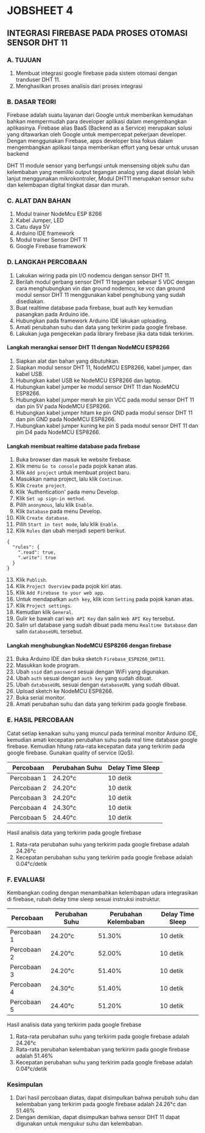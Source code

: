 # JOBSHEET 4
## INTEGRASI FIREBASE PADA PROSES OTOMASI SENSOR DHT 11

### A. TUJUAN
1. Membuat integrasi google firebase pada sistem otomasi dengan tranduser DHT 11.
2. Menghasilkan proses analisis dari proses integrasi

### B. DASAR TEORI

Firebase adalah suatu layanan dari Google untuk memberikan kemudahan bahkan mempermudah
para developer aplikasi dalam mengembangkan aplikasinya. Firebase alias BaaS (Backend as a
Service) merupakan solusi yang ditawarkan oleh Google untuk mempercepat pekerjaan developer.
Dengan menggunakan Firebase, apps developer bisa fokus dalam mengembangkan aplikasi tanpa
memberikan effort yang besar untuk urusan backend

DHT 11 module sensor yang berfungsi untuk mensensing objek suhu dan kelembaban yang
memiliki output tegangan analog yang dapat diolah lebih lanjut menggunakan mikrokontroler, Modul DHT11 merupakan sensor suhu dan kelembapan digital tingkat dasar dan murah.

### C. ALAT DAN BAHAN

1. Modul trainer NodeMcu ESP 8266
2. Kabel Jumper, LED
3. Catu daya 5V
4. Arduino IDE framework
5. Modul trainer Sensor DHT 11
6. Google Firebase framework

### D. LANGKAH PERCOBAAN

1. Lakukan wiring pada pin I/O nodemcu dengan sensor DHT 11.
2. Berilah modul gerbang sensor DHT 11 tegangan sebesar 5 VDC dengan cara menghubungkan vin dan ground nodemcu, ke vcc dan ground modul sensor DHT 11 menggunakan kabel penghubung yang sudah disediakan.
3. Buat realtime database pada firebase, buat auth key kemudian pasangkan pada Arduino ide.
4. Hubungkan pada framework Arduino IDE lakukan uploading.
5. Amati perubahan suhu dan data yang terkirim pada google firebase.
6. Lakukan juga pengecekan pada library firebase jika data tidak terkirim.

#### Langkah merangkai sensor DHT 11 dengan NodeMCU ESP8266
1. Siapkan alat dan bahan yang dibutuhkan.
2. Siapkan modul sensor DHT 11, NodeMCU ESP8266, kabel jumper, dan kabel USB.
3. Hubungkan kabel USB ke NodeMCU ESP8266 dan laptop.
4. Hubungkan kabel jumper ke modul sensor DHT 11 dan NodeMCU ESP8266.
5. Hubungkan kabel jumper merah ke pin VCC pada modul sensor DHT 11 dan pin 5V pada NodeMCU ESP8266.
6. Hubungkan kabel jumper hitam ke pin GND pada modul sensor DHT 11 dan pin GND pada NodeMCU ESP8266.
7. Hubungkan kabel jumper kuning ke pin S pada modul sensor DHT 11 dan pin D4 pada NodeMCU ESP8266.

#### Langkah membuat realtime database pada firebase
1. Buka browser dan masuk ke website firebase.
2. Klik menu `Go to console` pada pojok kanan atas.
3. Klik `Add project` untuk membuat project baru.
4. Masukkan nama project, lalu klik `Continue`.
5. Klik `Create project`.
6. Klik 'Authentication' pada menu Develop.
7. Klik `Set up sign-in method`.
8. Pilih `anonymous`, lalu klik `Enable`.
9. Klik `Database` pada menu Develop.
10. Klik `Create database`.
11. Pilih `Start in test mode`, lalu klik `Enable`.
12. Klik `Rules` dan ubah menjadi seperti berikut.
```
{
  "rules": {
    ".read": true,
    ".write": true
  }
}
```
13. Klik `Publish`.
14. Klik `Project Overview` pada pojok kiri atas.
15. Klik `Add Firebase to your web app`.
16. Untuk mendapatkan `auth key`, klik icon `Setting` pada pojok kanan atas.
17. Klik `Project settings`.
18. Kemudian klik `General`.
19. Gulir ke bawah cari `Web API Key` dan salin `Web API Key` tersebut.
20. Salin url database yang sudah dibuat pada menu `Realtime Database` dan salin `databaseURL` tersebut.

#### Langkah menghubungkan NodeMCU ESP8266 dengan firebase
21. Buka Arduino IDE dan buka sketch `Firebase_ESP8266_DHT11`.
22. Masukkan kode program.
23. Ubah `ssid` dan `password` sesuai dengan WiFi yang digunakan.
24. Ubah `auth` sesuai dengan `auth key` yang sudah dibuat.
25. Ubah `databaseURL` sesuai dengan `databaseURL` yang sudah dibuat.
26. Upload sketch ke NodeMCU ESP8266.
27. Buka serial monitor.
28. Amati perubahan suhu dan data yang terkirim pada google firebase.

### E. HASIL PERCOBAAN

Catat setiap kenaikan suhu yang muncul pada terminal monitor Arduino IDE, kemudian amati
kecepatan perubahan suhu pada real time database google firebase. Kemudian hitung rata-rata
kecepatan data yang terkirim pada google firebase. Gunakan quality of service (QoS).

| Percobaan             | Perubahan Suhu        | Delay Time Sleep       |
|-----------------------|-----------------------|------------------------|
| Percobaan 1           | 24.20°c               | 10 detik               |
| Percobaan 2           | 24.20°c               | 10 detik               |
| Percobaan 3           | 24.20°c               | 10 detik               |
| Percobaan 4           | 24.30°c               | 10 detik               |
| Percobaan 5           | 24.40°c               | 10 detik               |

Hasil analisis data yang terkirim pada google firebase
1. Rata-rata perubahan suhu yang terkirim pada google firebase adalah 24.26°c
3. Kecepatan perubahan suhu yang terkirim pada google firebase adalah 0.04°c/detik

### F. EVALUASI

Kembangkan coding dengan menambahkan kelembapan udara integrasikan di firebase, rubah delay
time sleep sesuai instruksi instruktur.

| Percobaan             | Perubahan Suhu        | Perubahan Kelembaban   | Delay Time Sleep       |
|-----------------------|-----------------------|------------------------|------------------------|
| Percobaan 1           | 24.20°c               | 51.30%                 | 10 detik               |
| Percobaan 2           | 24.20°c               | 52.00%                 | 10 detik               |
| Percobaan 3           | 24.20°c               | 51.40%                 | 10 detik               |
| Percobaan 4           | 24.30°c               | 51.40%                 | 10 detik               |
| Percobaan 5           | 24.40°c               | 51.20%                 | 10 detik               |

Hasil analisis data yang terkirim pada google firebase
1. Rata-rata perubahan suhu yang terkirim pada google firebase adalah 24.26°c
2. Rata-rata perubahan kelembaban yang terkirim pada google firebase adalah 51.46%
3. Kecepatan perubahan suhu yang terkirim pada google firebase adalah 0.04°c/detik

### Kesimpulan
1. Dari hasil percobaan diatas, dapat disimpulkan bahwa perubah suhu dan kelembaban yang terkirim pada google firebase adalah 24.26°c dan 51.46%
2. Dengan demikian, dapat disimpulkan bahwa sensor DHT 11 dapat digunakan untuk mengukur suhu dan kelembaban.